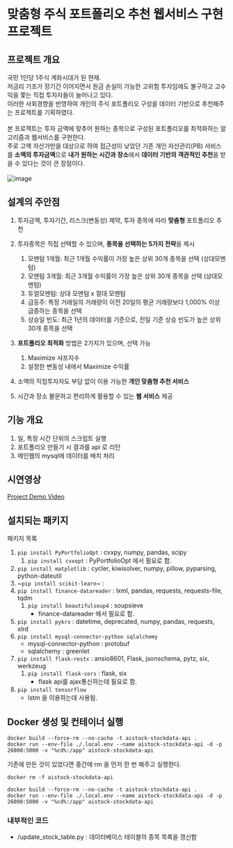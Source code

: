 # 맞춤형 주식 포트폴리오 추천 웹서비스 구현 프로젝트
## 프로젝트 개요
국민 1인당 1주식 계좌시대가 된 현재.  
저금리 기조가 장기간 이어지면서 원금 손실이 가능한 고위험 투자임에도 불구하고 고수익을 쫓는 직접 투자자들이 늘어나고 있다.  
이러한 사회경향을 반영하여 개인의 주식 포트폴리오 구성을 데이터 기반으로 추천해주는 프로젝트를 기획하였다.  <br><br>
본 프로젝트는 투자 금액에 맞추어 원하는 종목으로 구성된 포트폴리오를 최적화하는 알고리즘과 웹서비스를 구현한다.  
주로 고액 자산가만을 대상으로 하여 접근성이 낮았던 기존 개인 자산관리(PB) 서비스를 <b>소액의 투자금액</b>으로 <b>내가 원하는 시간과 장소</b>에서 <b>데이터 기반의 객관적인 추천</b>을 받을 수 있다는 것이 큰 장점이다.<br><br>
![image](https://user-images.githubusercontent.com/81539406/147208886-4bd5fd34-d73d-4cf6-9460-e8ace511b525.png)

## 설계의 주안점
1. 투자금액, 투자기간, 리스크(변동성) 제약, 투자 종목에 따라 <b>맞춤형</b> 포트폴리오 추천
2. 투자종목은 직접 선택할 수 있으며, <b>종목을 선택하는 5가지 전략</b>을 제시<br> 
   1) 모멘텀 1개월: 최근 1개월 수익률이 가장 높은 상위 30개 종목을 선택 (상대모멘텀)
   2) 모멘텀 3개월: 최근 3개월 수익률이 가장 높은 상위 30개 종목을 선택 (상대모멘텀)
   3) 듀얼모멘텀: 상대 모멘텀 x 절대 모멘텀
   4) 급등주: 특정 거래일의 거래량이 이전 20일의 평균 거래량보다 1,000% 이상 급증하는 종목을 선택
   5) 상승일 빈도: 최근 1년의 데이터를 기준으로, 전일 기준 상승 빈도가 높은 상위 30개 종목을 선택

3. <b>포트폴리오 최적화</b> 방법은 2가지가 있으며, 선택 가능
   1) Maximize 샤프지수
   2) 설정한 변동성 내에서 Maximize 수익률
4. 소액의 직접투자자도 부담 없이 이용 가능한 <b>개인 맞춤형 추천 서비스</b>
5. 시간과 장소 불문하고 편리하게 활용할 수 있는 <b>웹 서비스</b> 제공

## 기능 개요
1. 일, 특정 시간 단위의 스크립트 실행
2. 포트폴리오 만들기 시 결과를 api 로 리턴
3. 메인웹의 mysql에 데이터를 배치 처리

## 시연영상
[Project Demo Video](https://youtu.be/C1V8eXSg9X8)

## 설치되는 패키지

패키지 목록
1. `pip install PyPortfolioOpt` : cvxpy, numpy, pandas, scipy
   1. `pip install cvxopt` : PyPortfolioOpt 에서 필요로 함.
2. `pip install matplotlib` : cycler, kiwisolver, numpy, pillow, pyparsing, python-dateutil
3. ~`pip install scikit-learn`~ : 
4. `pip install finance-datareader` : lxml, pandas, requests, requests-file, tqdm
   1. `pip install beautifulsoup4` : soupsieve
       - finance-datareader 에서 필요로 함.
5. `pip install pykrx` : datetime, deprecated, numpy, pandas, requests, xlrd
6. `pip install mysql-connector-python sqlalchemy`
   - mysql-connector-python : protobuf
   - sqlalchemy : greenlet
7. `pip install flask-restx` : ansio8601, Flask, jsonschema, pytz, six, werkzeug
   1. `pip install flask-cors` : flask, six
      - flask api를 ajax통신하는데 필요로 함.
8. `pip install tensorflow`
   - lstm 을 이용하는데 사용됨.


## Docker 생성 및 컨테이너 실행
```console
docker build --force-rm --no-cache -t aistock-stockdata-api .
docker run --env-file ./.local.env --name aistock-stockdata-api -d -p 26000:5000 -v "%cd%:/app" aistock-stockdata-api
```


기존에 만든 것이 있었다면 중간에 rm 을 먼저 한 번 해주고 실행한다.
```console
docker rm -f aistock-stockdata-api

docker build --force-rm --no-cache -t aistock-stockdata-api .
docker run --env-file ./.local.env --name aistock-stockdata-api -d -p 26000:5000 -v "%cd%:/app" aistock-stockdata-api
```

### 내부적인 코드
* /update_stock_table.py : 데이터베이스 테이블의 종목 목록을 갱신함

